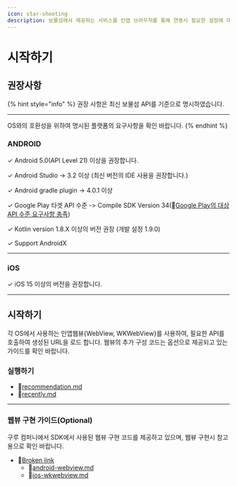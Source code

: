 ```yaml
---
icon: star-shooting
description: 보물섬에서 제공하는 서비스를 인앱 브라우저를 통해 연동시 필요한 설정에 대해 알아 보세요.
---
```


# 시작하기

## 권장사항

{% hint style="info" %}
권장 사항은 최신 보물섬 API를 기준으로 명시하였습니다.

***

OS와의 호환성을 위하여 명시된 플랫폼의 요구사항을 확인 바랍니다.
{% endhint %}

### ANDROID

✓ Android 5.0(API Level 21) 이상을 권장합니다.

✓ Android Studio -> 3.2 이상 (최신 버전의 IDE 사용을 권장합니다.)

✓ Android gradle plugin -> 4.0.1 이상

✓ Google Play 타겟 API 수준 -> Compile SDK Version 34(:link:[Google Play의 대상 API 수준 요구사항 충족](https://developer.android.com/google/play/requirements/target-sdk?hl=ko))

✓ Kotlin version 1.8.X 이상의 버전 권장 (개발 설정 1.9.0)

✓ Support AndroidX

***

### iOS

✓  iOS 15 이상의 버전을 권장합니다.

***

## 시작하기

각 OS에서 사용하는 인앱웹뷰{WebView, WKWebView}를 사용하여, 필요한 API를 호출하여 생성된 URL을 로드 합니다. 웹뷰의 추가 구성 코드는 옵션으로 제공되고 있는 가이드를 확인 바랍니다.

### 실행하기

* :link:[recommendation.md](channeling/recommendation.md "mention")
* :link:[recently.md](channeling/recently.md "mention")

***

### 웹뷰 구현 가이드(Optional)

구루 컴퍼니에서 SDK에서 사용된 웹뷰 구현 코드를 제공하고 있으며, 웹뷰 구현시 참고용으로 확인 바랍니다.

* :link:[Broken link](broken-reference "mention")
  * :link:[android-webview.md](../webview-config/android-webview.md "mention")
  * :link:[ios-wkwebview.md](../webview-config/ios-wkwebview.md "mention")










